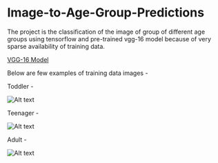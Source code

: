 # Image-to-Age-Group-Predictions

The project is the classification of the image of group of different age groups using tensorflow and 
pre-trained vgg-16 model because of very sparse availability of training data.

[VGG-16 Model ](https://neurohive.io/en/popular-networks/vgg16/)

Below are few examples of training data images -

Toddler -

![Alt text](https://github.com/milannzz/Image-to-Age-Group-Predictions/blob/master/Images/Todller.jpg?raw=true "Optional Title")

Teenager -

![Alt text](https://github.com/milannzz/Image-to-Age-Group-Predictions/blob/master/Images/teenagers.jpg?raw=true "Optional Title")

Adult -

![Alt text](https://github.com/milannzz/Image-to-Age-Group-Predictions/blob/master/Images/adult.jpg?raw=true "Optional Title")

